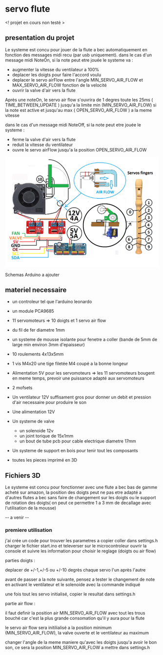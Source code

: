 # servo flute
<! projet en cours non testé >

## presentation du projet

Le systeme est concu pour jouer de la flute a bec automatiquement en fonction des messages midi recu (par usb uniquement).
dans le cas d'un message midi NoteOn, si la note peut etre jouée le systeme va :
- augmenter la vitesse du ventilateur a 100%
- deplacer les doigts pour faire l'accord voulu
- deplacer le servo airFlow entre l'angle MIN_SERVO_AIR_FLOW et MAX_SERVO_AIR_FLOW fonction de la velocité
- ouvrir la valve d'air vers la flute 

Après une noteOn, le servo air flow s'ouvrira de 1 degres toute les 25ms ( TIME_BETWEEN_UPDATE ) jusqu'a la limite min (MIN_SERVO_AIR_FLOW) si la note est active et jusqu'au max ( OPEN_SERVO_AIR_FLOW ) a la meme vitesse 

dans le cas d'un message midi NoteOff, si la note peut etre jouée le systeme :
- ferme la valve d'air vers la flute
- reduit la vitesse du ventilateur
- ouvre le servo airFlow jusqu'a la position OPEN_SERVO_AIR_FLOW

![Schema des doigts](https://github.com/glloq/servo-flute/blob/main/img/schemasComplet.png?raw=true)


Schemas Arduino a ajouter 

## materiel necessaire 

- un controleur tel que l'arduino leonardo
- un module PCA9685
- 11 servomoteurs => 10 doigts et 1 servo air flow
- du fil de fer diametre 1mm
- un systeme de mousse isolante pour fenetre a coller (bande de 5mm de large min environ 3mm d'epaisseur)
- 10 roulements 4x13x5mm
- 1 vis M4x20 une tige filetée M4 coupé a la bonne longeur
- Alimentation 5V pour les servomoteurs => les 11 servomoteurs bougent en meme temps, prevoir une puissance adapté aux servomoteurs
  
- 2 mofsets  
- Un ventilateur 12V suffisament gros pour donner un debit et pression d'air necessaire pour produire le son
- Une alimentation 12V
- Un systeme de valve
  - un solenoide 12v
  - un joint torique de 15x1mm
  - un bout de tube pcb pour cable electrique diametre 17mm
 
- Un systeme de support en bois pour tenir tout les composants

- toutes les pieces imprimé en 3D



## Fichiers 3D
Le systeme est concu pour fonctionner avec une flute a bec bas de gamme acheté sur amazon, la position des doigts peut ne pas etre adapté a d'autres flutes a bec sans faire de changement sur les doigts ou le support de rotation des doigts( on peut ce permettre 1 a 3 mm de decallage avec l'utilisation de la mousse) 


-- a venir --

### premiere utilisation 
j'ai crée un code pour trouver les parametres a copier coller dans settings.h
charger le fichier start.ino et televerser sur le microcontroleur
ouvrir la console et suivre les information pour choisir le reglage (doigts ou air flow)

parties doigts :

deplacer de +/-1,+/-5 ou +/-10 degrès chaque servo l'un après l'autre

avant de passer a la note suivante, pensez a tester le changement de note en activant le ventilateur et le solenoide avec la commande indiqué

une fois tout les servo initialisé, copier le resultat dans settings.h

partie air flow :

il faut definir la position air MIN_SERVO_AIR_FLOW avec tout les trous bouché car c'est la plus grande consomation qu'il y aura pour la flute

le servo air flow sera initilialisé a la position minimum (MIN_SERVO_AIR_FLOW), la valve ouverte et le ventilateur au maximum

changer l'angle de la meme maniere qu'avec les doigts jusqu'a avoir le bon son, ce sera la position MIN_SERVO_AIR_FLOW a mettre dans settings.h

